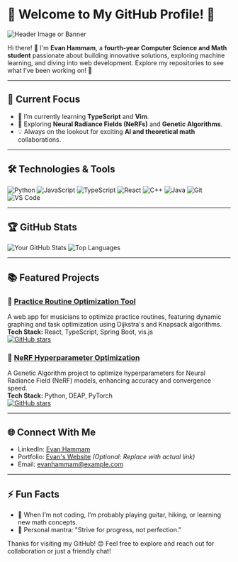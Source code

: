 # 🌟 Welcome to My GitHub Profile! 🌟

![Header Image or Banner](https://via.placeholder.com/800x200.png?text=Welcome+to+My+GitHub+Profile)

Hi there! 👋 I'm **Evan Hammam**, a **fourth-year Computer Science and Math student** passionate about building innovative solutions, exploring machine learning, and diving into web development. Explore my repositories to see what I’ve been working on! 🚀

---

## 🔭 Current Focus
- 🌱 I’m currently learning **TypeScript** and **Vim**.
- 🤔 Exploring **Neural Radiance Fields (NeRFs)** and **Genetic Algorithms**.
- 💡 Always on the lookout for exciting **AI and theoretical math** collaborations.

---

## 🛠️ Technologies & Tools
![Python](https://img.shields.io/badge/-Python-3776AB?logo=python&logoColor=white&style=flat)
![JavaScript](https://img.shields.io/badge/-JavaScript-F7DF1E?logo=javascript&logoColor=black&style=flat)
![TypeScript](https://img.shields.io/badge/-TypeScript-3178C6?logo=typescript&logoColor=white&style=flat)
![React](https://img.shields.io/badge/-React-61DAFB?logo=react&logoColor=black&style=flat)
![C++](https://img.shields.io/badge/-C++-00599C?logo=cplusplus&logoColor=white&style=flat)
![Java](https://img.shields.io/badge/-Java-007396?logo=java&logoColor=white&style=flat)
![Git](https://img.shields.io/badge/-Git-F05032?logo=git&logoColor=white&style=flat)
![VS Code](https://img.shields.io/badge/-VS%20Code-007ACC?logo=visual-studio-code&logoColor=white&style=flat)

---

## 🏆 GitHub Stats
![Your GitHub Stats](https://github-readme-stats.vercel.app/api?username=ehh67855&show_icons=true&theme=radical)
![Top Languages](https://github-readme-stats.vercel.app/api/top-langs/?username=ehh67855&layout=compact&theme=radical)

---

## 📚 Featured Projects
### 🚀 [Practice Routine Optimization Tool](https://github.com/ehh67855/practice-routine-optimization)
A web app for musicians to optimize practice routines, featuring dynamic graphing and task optimization using Dijkstra's and Knapsack algorithms.  
**Tech Stack:** React, TypeScript, Spring Boot, vis.js  
[![GitHub stars](https://img.shields.io/github/stars/ehh67855/practice-routine-optimization)](https://github.com/ehh67855/practice-routine-optimization)

### 🌟 [NeRF Hyperparameter Optimization](https://github.com/ehh67855/nerf-optimization)
A Genetic Algorithm project to optimize hyperparameters for Neural Radiance Field (NeRF) models, enhancing accuracy and convergence speed.  
**Tech Stack:** Python, DEAP, PyTorch  
[![GitHub stars](https://img.shields.io/github/stars/ehh67855/nerf-optimization)](https://github.com/ehh67855/nerf-optimization)

---

## 🌐 Connect With Me
- LinkedIn: [Evan Hammam](https://www.linkedin.com/in/evanhammam/)
- Portfolio: [Evan's Website](https://yourwebsite.com/) *(Optional: Replace with actual link)*
- Email: [evanhammam@example.com](mailto:evanhammam@example.com)

---

## ⚡ Fun Facts
- 🔭 When I’m not coding, I’m probably playing guitar, hiking, or learning new math concepts.
- 🎯 Personal mantra: "Strive for progress, not perfection."

Thanks for visiting my GitHub! 😊 Feel free to explore and reach out for collaboration or just a friendly chat!
